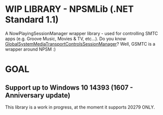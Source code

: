 # WIP LIBRARY - NPSMLib (.NET Standard 1.1)
A NowPlayingSessionManager wrapper library - used for controlling SMTC apps (e.g. Groove Music, Movies &amp; TV, etc...). Do you know [GlobalSystemMediaTransportControlsSessionManager](https://docs.microsoft.com/en-us/uwp/api/windows.media.control.globalsystemmediatransportcontrolssessionmanager)? Well, GSMTC is a wrapper around NPSM :)

# GOAL
## Support up to Windows 10 14393 (1607 - Anniversary update)

This library is a work in progress, at the moment it supports 20279 ONLY.
